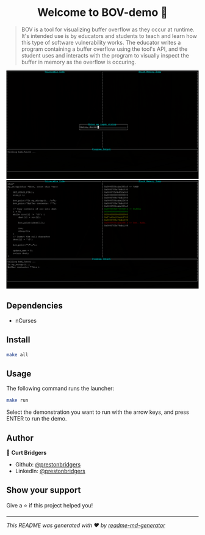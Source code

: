 <h1 align="center">Welcome to BOV-demo 👋</h1>
<p>
</p>

> BOV is a tool for visualizing buffer overflow as they occur at runtime. It's intended use is by educators and students to teach and learn how this type of software vulnerability works. The educator writes a program containing a buffer overflow using the tool's API, and the student uses and interacts with the program to visually inspect the buffer in memory as the overflow is occuring.

![BOV Demo Screenshot 1](images/bov_demo.png?raw=true "BOV Demo Screenshot")
![BOV Demo Screenshot 2](images/bov_demo_1.png?raw=true "BOV Demo Screenshot")

## Dependencies

- nCurses

## Install

```sh
make all
```

## Usage

The following command runs the launcher:

```sh
make run
```

Select the demonstration you want to run with the arrow keys, and press ENTER to
run the demo.

## Author

👤 **Curt Bridgers**

* Github: [@prestonbridgers](https://github.com/prestonbridgers)
* LinkedIn: [@prestonbridgers](https://linkedin.com/in/prestonbridgers)

## Show your support

Give a ⭐️ if this project helped you!

***
_This README was generated with ❤️ by [readme-md-generator](https://github.com/kefranabg/readme-md-generator)_
